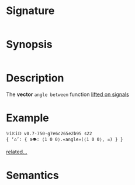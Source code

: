 # Signature
```vikid-signature
```

# Synopsis
```vikid-synopsis
```

# Description
The __vector__ `angle between` function [lifted on signals](/refman/concepts/pure_functions)

# Example
```vikid-script
𝕍i𝕂i𝔻 v0.7-750-g7e6c265e2b95 s22
{ ‘⌂’: { a👁: ⟨1 0 0⟩.«angle»(⟨1 0 0⟩, ☒) } }
```


[related...](https://en.wikipedia.org/wiki/Dot_product#Geometric_definition)

# Semantics